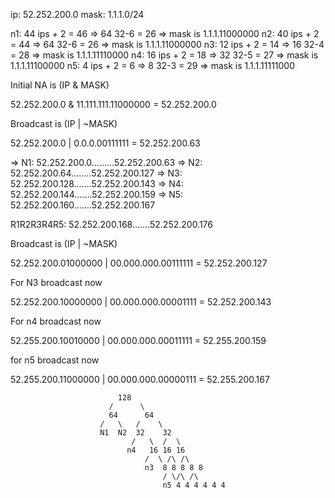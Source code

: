 ip: 52.252.200.0
mask: 1.1.1.0/24

n1: 44 ips + 2 = 46 => 64 32-6 = 26 => mask is 1.1.1.11000000
n2: 40 ips + 2 = 44 => 64 32-6 = 26 => mask is 1.1.1.11000000
n3: 12 ips + 2 = 14 => 16 32-4 = 28 => mask is 1.1.1.11110000
n4: 16 ips + 2 = 18 => 32 32-5 = 27 => mask is 1.1.1.11100000
n5: 4 ips + 2 = 6 => 8 32-3 = 29    => mask is 1.1.1.11111000

Initial NA is (IP & MASK)

52.252.200.0 &
11.111.111.11000000 = 52.252.200.0

Broadcast is (IP | ~MASK)

52.252.200.0 |
0.0.0.00111111 = 52.252.200.63

=> N1: 52.252.200.0.........52.252.200.63
=> N2: 52.252.200.64........52.252.200.127
=> N3: 52.252.200.128.......52.252.200.143
=> N4: 52.252.200.144.......52.252.200.159
=> N5: 52.252.200.160.......52.252.200.167

R1R2R3R4R5: 52.252.200.168.......52.252.200.176

Broadcast is (IP | ~MASK)

52.252.200.01000000 |
00.000.000.00111111 = 52.252.200.127

For N3 broadcast now

52.252.200.10000000 |
00.000.000.00001111 = 52.252.200.143

For n4 broadcast now

52.255.200.10010000 |
00.000.000.00011111 = 52.255.200.159

for n5 broadcast now

52.255.200.11000000 |
00.000.000.00000111 = 52.255.200.167

                            128
                          /      \ 
                          64      64
                        /   \   /    \
                        N1  N2  32    32
                               /   \  /  \
                              n4   16 16 16
                                  /  \ /\ /\
                                  n3  8 8 8 8 8
                                      / \/\ /\
                                      n5 4 4 4 4 4 4
